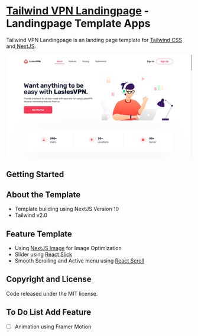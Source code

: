 # [Tailwind VPN Landingpage](https://next-landing-vpn.vercel.app/) - Landingpage Template Apps

Tailwind VPN Landingpage is an landing page template for [Tailwind CSS](https://tailwindcss.com/) and[ NextJS](nextjs.org/).

![Landing Page](./landingpage.png)

## Getting Started


## About the Template

- Template building using NextJS Version 10
- Tailwind v2.0

## Feature Template

- Using [NextJS Image](https://nextjs.org/docs/api-reference/next/image) for Image Optimization
- Slider using [React Slick](https://react-slick.neostack.com/docs/api)
- Smooth Scrolling and Active menu using [React Scroll](https://www.npmjs.com/package/react-scroll)

## Copyright and License

Code released under the MIT license.

## To Do List Add Feature

- [ ] Animation using Framer Motion
